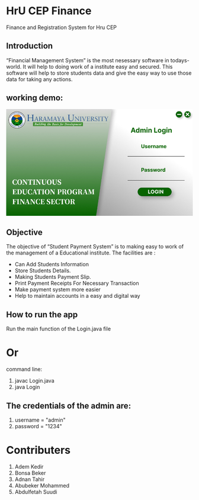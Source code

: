 # HrU CEP Finance
Finance and Registration System for Hru CEP

## Introduction
“Financial Management System” is the most nesessary software in todays-world. 
It will help to doing work of a institute easy and secured. 
This software will help to store students data and give
the easy way to use those data for taking any actions.

## working demo:
<img src="Login.jpg" >

## Objective
The objective of “Student Payment System” is to making easy to work of 
the management of a Educational institute.
The facilities are :
- Can Add Students Information
- Store Students Details.
- Making Students Payment Slip.
- Print Payment Receipts For Necessary Transaction
- Make payment system more easier
- Help to maintain accounts in a easy and digital way

## How to run the app
Run the main function of the Login.java file
# Or
command line: 
1. javac Login.java
2. java Login

## The credentials of the admin are:
1. username = "admin"
2. password = "1234"

# Contributers
1. Adem Kedir
2. Bonsa Beker
3. Adnan Tahir
4. Abubeker Mohammed
5. Abdulfetah Suudi

